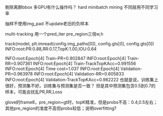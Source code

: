 剔除离群bbox
多GPU有什么操作吗？
hard minibatch mining
不同层用不同学习率

抽样不使用img_pad
不update老旧的负样本

multi-tracking 用一个pred_iter
pre_region三倍w,h

track(model, plt.imread(config.img_paths[0]), config.gts[0], config.gts[0])
INFO:root:PR:0.88,RR:0.17,TopK:1.00,IOU:0.64

INFO:root:Epoch[4] Train-PR=0.902847
INFO:root:Epoch[4] Train-RR=0.907361
INFO:root:Epoch[4] Train-TrackTopKAcc=0.991556
INFO:root:Epoch[4] Time cost=1.037
INFO:root:Epoch[4] Validation-PR=0.963978
INFO:root:Epoch[4] Validation-RR=0.605833
INFO:root:Epoch[4] Validation-TrackTopKAcc=0.982222
也就是说，训练集上很好，预测集不好。训练集与预测集是否一致？ 
但是其中预测集包含0.5到0.7的样本，可能会扰乱PR,RR,Loss

glove的frame8，pre_region=gt时，topK精准，但是probs不高：0.4,0.5左右；其他pre_region的准度不高但probs较低；说明overfitting?